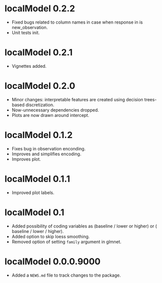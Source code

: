 # localModel 0.2.2

* Fixed bugs related to column names in case when response in is new_observation.
* Unit tests init.

# localModel 0.2.1

* Vignettes added.

# localModel 0.2.0

* Minor changes: interpretable features are created using decision trees-based discretization. 
* Now-unnecessary dependencies dropped.
* Plots are now drawn around intercept.

# localModel 0.1.2

* Fixes bug in observation enconding.
* Improves and simplifies encoding.
* Improves plot.

# localModel 0.1.1

* Improved plot labels.

# localModel 0.1

* Added possibility of coding variables as (baseline / lower or higher) or ( baseline / lower / higher).
* Added option to skip loess smoothing.
* Removed option of setting `family` argument in glmnet.

# localModel 0.0.0.9000

* Added a `NEWS.md` file to track changes to the package.



